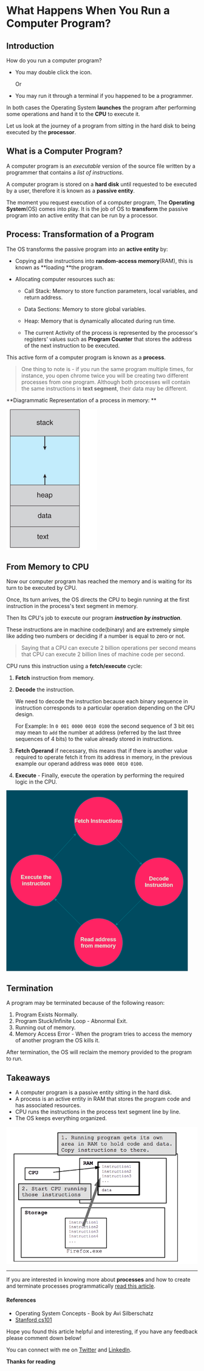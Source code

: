 # What Happens When You Run a Computer Program?

## Introduction

How do you run a computer program?

- You may double click the icon.

  Or

- You may run it through a terminal if you happened to be a programmer.

In both cases the Operating System **launches** the program after performing some operations and hand it to the **CPU** to execute it.

Let us look at the journey of a program from sitting in the hard disk to being executed by the **processor**.

## What is a Computer Program?

A computer program is an *executable* version of the source file written by a programmer that contains a *list of instructions*.

A computer program is stored on a **hard disk** until requested to be executed by a user, therefore it is known as a **passive entity**.

The moment you request execution of a computer program, The **Operating System**(OS) comes into play. It is the job of OS to **transform** the passive program into an active entity that can be run by a processor.

## Process: Transformation of a Program

The OS transforms the passive program into an **active entity** by:

- Copying all the instructions into **random-access memory**(RAM), this is known as **loading **the program.

- Allocating computer resources such as:

  - Call Stack: Memory to store function parameters, local variables, and return address.

  - Data Sections: Memory to store global variables.
  - Heap: Memory that is dynamically allocated during run time.
  - The current Activity of the process is represented by the processor's registers' values such as **Program Counter** that stores the address of the next instruction to be executed.

This active form of a computer program is known as a **process**.

> One thing to note is - if you run the same program multiple times, for instance, you open chrome twice you will be creating two different processes from one program. Although both processes will contain the same instructions in **text segment**, their data may be different.

**Diagrammatic Representation of a process in memory: **

<img src="What Happens When You Run a Computer Program.assets/image-20200912000950072.png" alt="Process in memory"/>

## From Memory to CPU

Now our computer program has reached the memory and is waiting for its turn to be executed by CPU.

Once, Its turn arrives, the OS directs the CPU to begin running at the first instruction in the process's text segment in memory.

Then Its CPU's job to execute our program ***instruction by instruction***.

These instructions are in machine code(binary) and are extremely simple like adding two numbers or deciding if a number is equal to zero or not.

> Saying that a CPU can execute 2 billion operations per second means that CPU can execute 2 billion lines of machine code per second.

CPU runs this instruction using a **fetch/execute** cycle:

1. **Fetch** instruction from memory.

2. **Decode** the instruction.

   We need to decode the instruction because each binary sequence in instruction corresponds to a  particular operation depending on the CPU design.

   For Example: In `0 001 0000 0010 0100`  the second sequence of 3 bit `001` may mean to `add` the number at address (referred by the last three sequences of 4 bits) to the value already stored in instructions.

3. **Fetch Operand** if necessary, this means that if there is another value required to operate fetch it from its address in memory, in the previous example our operand address was `0000 0010 0100`.

4. **Execute** - Finally, execute the operation by performing the required logic in the CPU.

<img src="What Happens When You Run a Computer Program.assets/image-20200912122757814.png" alt="Fetch/Execute Cycle Diagram" style="zoom: 80%;" />

## Termination

A program may be terminated because of the following reason:

1. Program Exists Normally.
2. Program Stuck/Infinite Loop - Abnormal Exit.
3. Running out of memory.
4. Memory Access Error - When the program tries to access the memory of another program the OS kills it.

After termination, the OS will reclaim the memory provided to the program to run.

## Takeaways

- A computer program is a passive entity sitting in the hard disk.
- A process is an active entity in RAM that stores the program code and has associated resources.
- CPU runs the instructions in the process text segment line by line.
- The OS keeps everything organized.

<img src="What Happens When You Run a Computer Program.assets/image-20200912123516818.png" alt="CPU, RAM, Storage"/>

---



If you are interested in knowing more about **processes** and how to create and terminate processes programmatically [read this article](./processes.md).

#### References

- Operating System Concepts - Book by Avi Silberschatz
- [Stanford cs101](https://web.stanford.edu/class/cs101/software-1.html)

Hope you found this article helpful and interesting, if you have any feedback please comment down below!

You can connect with me on [Twitter](https://twitter.com/yuvraajsj18) and [LinkedIn](https://linkedin.com/in/yuvraajsj18).

**Thanks for reading**

















